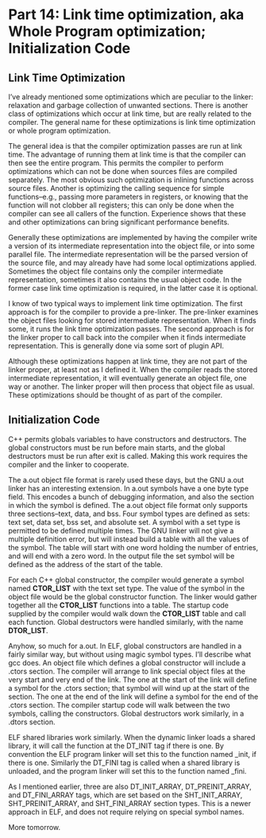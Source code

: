# Part 14: Link time optimization, aka Whole Program optimization; Initialization Code

## Link Time Optimization

I’ve already mentioned some optimizations which are peculiar to the linker: relaxation and garbage collection of unwanted sections. There is another class of optimizations which occur at link time, but are really related to the compiler. The general name for these optimizations is link time optimization or whole program optimization.

The general idea is that the compiler optimization passes are run at link time. The advantage of running them at link time is that the compiler can then see the entire program. This permits the compiler to perform optimizations which can not be done when sources files are compiled separately. The most obvious such optimization is inlining functions across source files. Another is optimizing the calling sequence for simple functions–e.g., passing more parameters in registers, or knowing that the function will not clobber all registers; this can only be done when the compiler can see all callers of the function. Experience shows that these and other optimizations can bring significant performance benefits.

Generally these optimizations are implemented by having the compiler write a version of its intermediate representation into the object file, or into some parallel file. The intermediate representation will be the parsed version of the source file, and may already have had some local optimizations applied. Sometimes the object file contains only the compiler intermediate representation, sometimes it also contains the usual object code. In the former case link time optimization is required, in the latter case it is optional.

I know of two typical ways to implement link time optimization. The first approach is for the compiler to provide a pre-linker. The pre-linker examines the object files looking for stored intermediate representation. When it finds some, it runs the link time optimization passes. The second approach is for the linker proper to call back into the compiler when it finds intermediate representation. This is generally done via some sort of plugin API.

Although these optimizations happen at link time, they are not part of the linker proper, at least not as I defined it. When the compiler reads the stored intermediate representation, it will eventually generate an object file, one way or another. The linker proper will then process that object file as usual. These optimizations should be thought of as part of the compiler.

## Initialization Code

C++ permits globals variables to have constructors and destructors. The global constructors must be run before main starts, and the global destructors must be run after exit is called. Making this work requires the compiler and the linker to cooperate.

The a.out object file format is rarely used these days, but the GNU a.out linker has an interesting extension. In a.out symbols have a one byte type field. This encodes a bunch of debugging information, and also the section in which the symbol is defined. The a.out object file format only supports three sections–text, data, and bss. Four symbol types are defined as sets: text set, data set, bss set, and absolute set. A symbol with a set type is permitted to be defined multiple times. The GNU linker will not give a multiple definition error, but will instead build a table with all the values of the symbol. The table will start with one word holding the number of entries, and will end with a zero word. In the output file the set symbol will be defined as the address of the start of the table.

For each C++ global constructor, the compiler would generate a symbol named **CTOR\_LIST** with the text set type. The value of the symbol in the object file would be the global constructor function. The linker would gather together all the **CTOR\_LIST** functions into a table. The startup code supplied by the compiler would walk down the **CTOR\_LIST** table and call each function. Global destructors were handled similarly, with the name **DTOR\_LIST**.

Anyhow, so much for a.out. In ELF, global constructors are handled in a fairly similar way, but without using magic symbol types. I’ll describe what gcc does. An object file which defines a global constructor will include a .ctors section. The compiler will arrange to link special object files at the very start and very end of the link. The one at the start of the link will define a symbol for the .ctors section; that symbol will wind up at the start of the section. The one at the end of the link will define a symbol for the end of the .ctors section. The compiler startup code will walk between the two symbols, calling the constructors. Global destructors work similarly, in a .dtors section.

ELF shared libraries work similarly. When the dynamic linker loads a shared library, it will call the function at the DT\_INIT tag if there is one. By convention the ELF program linker will set this to the function named \_init, if there is one. Similarly the DT\_FINI tag is called when a shared library is unloaded, and the program linker will set this to the function named \_fini.

As I mentioned earlier, three are also DT\_INIT\_ARRAY, DT\_PREINIT\_ARRAY, and DT\_FINI\_ARRAY tags, which are set based on the SHT\_INIT\_ARRAY, SHT\_PREINIT\_ARRAY, and SHT\_FINI\_ARRAY section types. This is a newer approach in ELF, and does not require relying on special symbol names.

More tomorrow.

